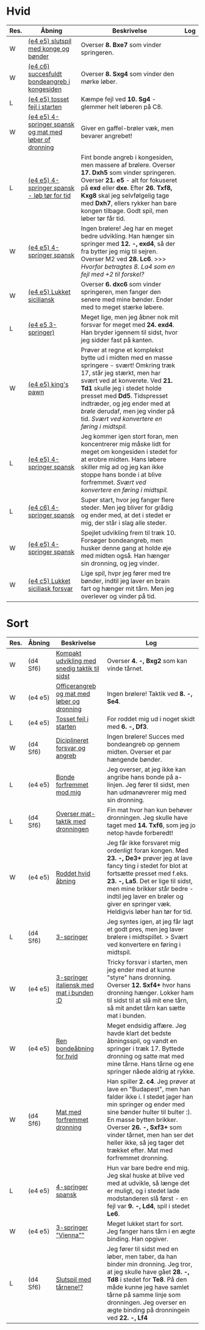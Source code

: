 # Hvid
| Res. | Åbning | Beskrivelse | Log 
| -- | -- | -- | --
| W | [(e4 e5) slutspil med konge og bønder](https://www.chess.com/game/live/36455414775) | Overser **8. Bxe7** som vinder springeren.
| W | [(e4 c6) succesfuldt bondeangreb i kongesiden](https://www.chess.com/game/live/36456589645) | Overser **8. Sxg4** som vinder den mørke løber.
| L | [(e4 e5) tosset fejl i starten](https://www.chess.com/game/live/36460254571) | Kæmpe fejl ved **10. Sg4** - glemmer helt løberen på C8.
| W | [(e4 e5) 4-springer spansk og mat med løber of dronning](https://www.chess.com/game/live/36460877041) | Giver en gaffel-brøler væk, men bevarer angrebet!
| L | [(e4 e5) 4-springer spansk - løb tør for tid](https://www.chess.com/game/live/36462052803) | Fint bonde angreb i kongesiden, men massere af brølere. Overser **17. Dxh5** som vinder springeren. Overser **21. e5** - alt for fokuseret på **exd** eller **dxe**. Efter **26. Txf8, Kxg8** skal jeg selvfølgelig tage med **Dxh7**, ellers rykker han bare kongen tilbage. Godt spil, men løber tør får tid.
| W | [(e4 e5) 4-springer spansk](https://www.chess.com/game/live/36490201573) | Ingen brølere! Jeg har en meget bedre udvikling. Han hænger sin springer med **12. -, exd4**, så der fra bytter jeg mig til sejren. Overser M2 ved **28. Lc6**. >>> *Hvorfor betragtes 8. La4 som en fejl med +2 til forskel?*
| W | [(e4 e5) Lukket siciliansk](https://www.chess.com/analysis/game/live/36493194389) | Overser **6. dxc6** som vinder springeren, men fanger den senere med mine bønder. Ender med to meget stærke løbere.
| L | [(e4 e5 3-springer)](https://www.chess.com/analysis/game/live/36494386925) | Meget lige, men jeg åbner nok mit forsvar for meget med **24. exd4**. Han bryder igennem til sidst, hvor jeg sidder fast på kanten.
| W | [(e4 e5) king's pawn](https://www.chess.com/game/live/36495048961) | Prøver at regne et komplekst bytte ud i midten med en masse springere - svært! Omkring træk 17, står jeg stærkt, men har svært ved at konverete. Ved **21. Td1** skulle jeg i stedet holde presset med **Dd5**. Tidspresset indtræder, og jeg ender med at *brøle* derudaf, men jeg vinder på tid. *Svært ved konvertere en føring i midtspil.*
| L | [(e4 e5) 4-springer spansk](https://www.chess.com/game/live/36496838513) | Jeg kommer igen stort foran, men koncentrerer mig måske lidt for meget om kongesiden i stedet for at erobre midten. Hans løbere skiller mig ad og jeg kan ikke stoppe hans bonde i at blive forfremmet. *Svært ved konvertere en føring i midtspil.*
| L | [(e4 c6) 4-springer spansk](https://www.chess.com/game/live/36504671867) | Super start, hvor jeg fanger flere steder. Men jeg bliver for grådig og ender med, at det i stedet er mig, der står i slag alle steder.
| W | [(e4 e5) 4-springer spansk](https://www.chess.com/game/live/36507579669) | Spejlet udvikling frem til træk 10. Forsøger bondeangreb, men husker denne gang at holde øje med midten også. Han hænger sin dronning, og jeg vinder.
| W | [(e4 c5) Lukket siciliask forsvar](https://www.chess.com/game/live/36508827681) | Lige spil, hvpr jeg fører med tre bønder, indtil jeg laver en brain fart og hænger mit tårn. Men jeg overlever og vinder på tid.

# Sort
| Res. | Åbning | Beskrivelse | Log 
| -- | -- | -- | --
|W| (d4 Sf6) | [Kompakt udvikling med snedig taktik til sidst](https://www.chess.com/game/live/36452501749) | Overser **4. -, Bxg2** som kan vinde tårnet.
|W| (e4 e5)  | [Officerangreb og mat med løber og dronning](https://www.chess.com/game/live/36459091527) | Ingen brølere! Taktik ved **8. -, Se4**.
|L| (e4 e5)  | [Tosset fejl i starten](https://www.chess.com/game/live/36460790115) | For roddet mig ud i noget skidt med  **6. -, Df3**.
|W| (d4 Sf6) | [Diciplineret forsvar og angreb](https://www.chess.com/game/live/36487803889) | Ingen brølere! Succes med bondeangreb op gennem midten. Overser et par hængende bønder.
|L| (e4 e5)  | [Bonde forfremmet mod mig](https://www.chess.com/game/live/36489034357) | Jeg overser, at jeg ikke kan angribe hans bonde på a-linjen. Jeg fører til sidst, men han udmanøvrerer mig med sin dronning.
|L| (d4 Sf6) | [Overser mat-taktik med dronningen](https://www.chess.com/game/live/36491394933) | Fin mat hvor han kun behøver dronningen. Jeg skulle have taget med **14. Txf6**, som jeg jo netop havde forberedt!
|W| (e4 e5)  | [Roddet hvid åbning](https://www.chess.com/game/live/36491462625) | Jeg får ikke forsvaret mig ordenligt foran kongen. Med **23. -, De3+** prøver jeg at lave fancy ting i stedet for blot at fortsætte presset med f.eks. **23. -, La5**. Det er lige til sidst, men mine brikker står bedre - indtil jeg laver en brøler og giver en springer væk. Heldigvis løber han tør for tid.
|L| (d4 Sf6) | [3-springer](https://www.chess.com/game/live/36497964343) | Jeg syntes igen, at jeg får lagt et godt pres, men jeg laver brølere i midtspillet. > Svært ved konvertere en føring i midtspil.
|W| (e4 e5)  | [3-springer italiensk med mat i bunden :D](https://www.chess.com/game/live/36498607079) | Tricky forsvar i starten, men jeg ender med at kunne "styre" hans dronning. Overser **12. Sxf4+** hvor hans dronning hænger. Lokker ham til sidst til at slå mit ene tårn, så mit andet tårn kan sætte mat i bunden.
|W| (e4 e5)  | [Ren bondeåbning for hvid](https://www.chess.com/game/live/36504001531) | Meget endsidig affære. Jeg havde klart det bedste åbningsspil, og vandt en springer i træk 17. Byttede dronning og satte mat med mine tårne. Hans tårne og ene springer nåede aldrig at rykke.
|W| (d4 Sf6) | [Mat med forfremmet dronning](https://www.chess.com/game/live/36505270261) | Han spiller **2. c4**. Jeg prøver at lave en "Budapest", men han falder ikke i. I stedet jager han min springer og ender med sine bønder hulter til bulter :). En masse bytten brikker. Overser **26. -, Sxf3+** som vinder tårnet, men han ser det heller ikke, så jeg tager det trækket efter. Mat med forfremmet dronning.
|L| (e4 e5)  | [4-springer spansk](https://www.chess.com/game/live/36506421275) | Hun var bare bedre end mig. Jeg skal huske at blive ved med at udvikle, så længe det er muligt, og i stedet lade modstanderen slå først - en fejl var **9. -, Ld4**, spil i stedet **Le6**.
|W| (e4 e5)  | [3-springer "Vienna""](https://www.chess.com/game/live/36508201039) | Meget lukket start for sort. Jeg fanger hans tårn i en ægte binding. Han opgiver.
|L| (d4 Sf6) | [Slutspil med tårnene!?](https://www.chess.com/game/live/36510038025) | Jeg fører til sidst med en løber, men taber, da han binder min dronning. Jeg tror, at jeg skulle have gået **28. -, Td8** i stedet for **Te8**. På den måde kunne jeg have samlet tårne på samme linje som dronningen. Jeg overser en ægte binding på dronningein ved **22. -, Lf4**
